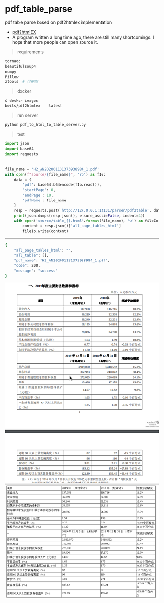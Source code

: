 # pdf_table_parse
pdf table parse based on pdf2htmlex  implementation

* [pdf2htmlEX](https://github.com/coolwanglu/pdf2htmlEX)
* A program written a long time ago, there are still many shortcomings. I hope that more people can open source it.

> requirements
```bash
tornado
beautifulsoup4
numpy
Pillow
ztools  # 可删除
```
> docker
```bash
$ docker images
bwits/pdf2htmlex    latest
```

> run server
```bash
python pdf_to_html_to_table_server.py
```

> test
```python
import json
import base64
import requests


file_name = 'H2_AN202001131373938984_1.pdf'
with open(f"source/{file_name}", 'rb') as fIo:
    data = {
        'pdf': base64.b64encode(fIo.read()),
        'startPage': 0,
        'endPage': 10,
        'pdfName': file_name
    }
    resp = requests.post('http://127.0.0.1:13131/parser/pdf2table', data=data)
    print(json.dumps(resp.json(), ensure_ascii=False, indent=4))
    with open('source/table_{}.html'.format(file_name), 'w') as fileIo:
        content = resp.json()['all_page_tables_html']
        fileIo.write(content)
```
---
```bash
{
    "all_page_tables_html": "",
    "all_table": [],
    "pdf_name": "H2_AN202001131373938984_1.pdf",
    "code": 200,
    "message": "success"
}
```

![H2_AN202001131373938984_1.pdf](source/Screenshot_20200114_152013.png)
![table_H2_AN202001131373938984_1.pdf.html](source/Screenshot_20200114_152145.png)
